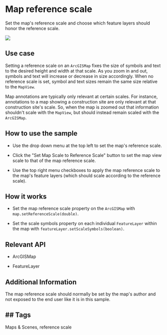 # Map reference scale

Set the map's reference scale and choose which feature layers should honor the reference scale.

![]("MapReferenceScale.png)

## Use case

Setting a reference scale on an `ArcGISMap` fixes the size of symbols and text to the desired height and width at that scale. As you zoom in and out, symbols and text will increase or decrease in size accordingly. When no reference scale is set, symbol and text sizes remain the same size relative to the `MapView`.

Map annotations are typically only relevant at certain scales. For instance, annotations to a map showing a construction site are only relevant at that construction site's scale. So, when the map is zoomed out that information shouldn't scale with the `MapView`, but should instead remain scaled with the `ArcGISMap`.

## How to use the sample


* Use the drop down menu at the top left to set the map's reference scale.

* Click the "Set Map Scale to Reference Scale" button to set the map view scale to that of the map reference scale.

* Use the top right menu checkboxes to apply the map reference scale to the map's feature layers (which should scale according to the reference scale).


## How it works


* Set the map reference scale property on the `ArcGISMap` with `map.setReferenceScale(double)`.

* Set the scale symbols property on each individual `FeatureLayer` within the map with `featureLayer.setScaleSymbols(boolean)`.


## Relevant API


* ArcGISMap

* FeatureLayer


## Additional Information

The map reference scale should normally be set by the map's author and not exposed to the end user like it is in this sample.

## ## Tags

Maps & Scenes, reference scale